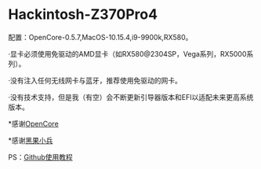 # Hackintosh-Z370Pro4
配置：OpenCore-0.5.7,MacOS-10.15.4,i9-9900k,RX580。  
  
·显卡必须使用免驱动的AMD显卡（如RX580@2304SP，Vega系列，RX5000系列）。  
  
·没有注入任何无线网卡与蓝牙，推荐使用免驱动的网卡。  
  
·没有技术支持，但是我（有空）会不断更新引导器版本和EFI以适配未来更高系统版本。  
  
*感谢[OpenCore](https://github.com/acidanthera/OpenCorePkg)  

*感谢[黑果小兵](https://blog.daliansky.net/OpenCore-BootLoader.html)

PS：[Github使用教程](https://github.com/neolee/pilot/blob/master/x3-git-github.ipynb)

